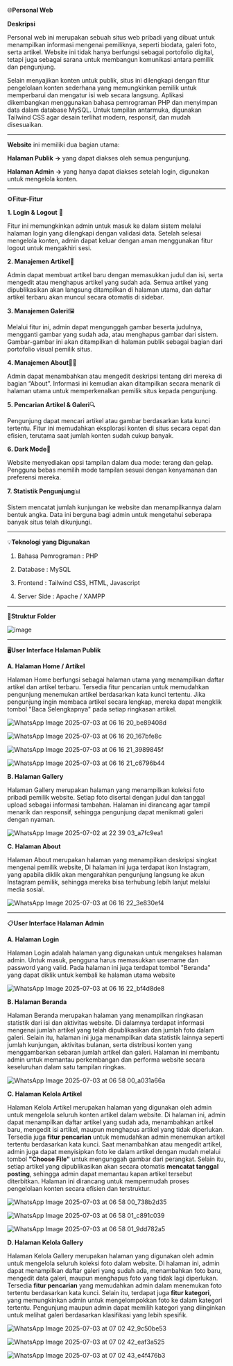 🌐**Personal Web**

**Deskripsi**

Personal web ini merupakan sebuah situs web pribadi yang dibuat untuk menampilkan informasi mengenai pemiliknya, seperti biodata, galeri foto, serta artikel. Website ini tidak hanya berfungsi sebagai portofolio digital, tetapi juga sebagai sarana untuk membangun komunikasi antara pemilik dan pengunjung.

Selain menyajikan konten untuk publik, situs ini dilengkapi dengan fitur pengelolaan konten sederhana yang memungkinkan pemilik untuk memperbarui dan mengatur isi web secara langsung. Aplikasi dikembangkan menggunakan bahasa pemrograman PHP dan menyimpan data dalam database MySQL. Untuk tampilan antarmuka, digunakan Tailwind CSS agar desain terlihat modern, responsif, dan mudah disesuaikan.
_____________________________________________________________________________________________________________________________

**Website** ini memiliki dua bagian utama:

**Halaman Publik** **->** yang dapat diakses oleh semua pengunjung.

**Halaman Admin**  **->** yang hanya dapat diakses setelah login, digunakan untuk mengelola konten.
_____________________________________________________________________________________________________________________________
⚙️**Fitur-Fitur**

**1. Login & Logout** 🔐

Fitur ini memungkinkan admin untuk masuk ke dalam sistem melalui halaman login yang dilengkapi dengan validasi data.         Setelah selesai mengelola konten, admin dapat keluar dengan aman menggunakan fitur logout untuk mengakhiri sesi.

**2. Manajemen Artikel**📰

Admin dapat membuat artikel baru dengan memasukkan judul dan isi, serta mengedit atau menghapus artikel yang sudah ada.      Semua artikel yang dipublikasikan akan langsung ditampilkan di halaman utama, dan daftar artikel terbaru akan muncul         secara otomatis di sidebar.

**3. Manajemen Galeri**🖼️

Melalui fitur ini, admin dapat mengunggah gambar beserta judulnya, mengganti gambar yang sudah ada, atau menghapus           gambar    dari sistem. Gambar-gambar ini akan ditampilkan di halaman publik sebagai bagian dari portofolio visual            pemilik situs.

**4. Manajemen About**🧑‍💻

Admin dapat menambahkan atau mengedit deskripsi tentang diri mereka di bagian “About”. Informasi ini kemudian akan           ditampilkan secara menarik di halaman utama untuk memperkenalkan pemilik situs kepada pengunjung.

**5. Pencarian Artikel & Galeri**🔍

Pengunjung dapat mencari artikel atau gambar berdasarkan kata kunci tertentu. Fitur ini memudahkan eksplorasi konten di      situs secara cepat dan efisien, terutama saat jumlah konten sudah cukup banyak.

**6. Dark Mode**🌙

Website menyediakan opsi tampilan dalam dua mode: terang dan gelap. Pengguna bebas memilih mode tampilan sesuai dengan       kenyamanan dan preferensi mereka.

**7. Statistik Pengunjung**📊

Sistem mencatat jumlah kunjungan ke website dan menampilkannya dalam bentuk angka. Data ini berguna bagi admin untuk         mengetahui seberapa banyak situs telah dikunjungi.
_____________________________________________________________________________________________________________________________

💡**Teknologi yang Digunakan**

1. Bahasa Pemrograman : PHP

2. Database : MySQL

3. Frontend : Tailwind CSS, HTML, Javascript

4. Server Side : Apache / XAMPP
_____________________________________________________________________________________________________________________________

📁**Struktur Folder**

![image](https://github.com/user-attachments/assets/fa62be6b-c34c-4d7e-a5f2-d78395e33f72)

_____________________________________________________________________________________________________________________________



🖥️**User Interface Halaman Publik**

**A. Halaman Home / Artikel**

Halaman Home berfungsi sebagai halaman utama yang menampilkan daftar artikel dan artikel terbaru. Tersedia fitur pencarian untuk memudahkan pengunjung menemukan artikel berdasarkan kata kunci tertentu. Jika pengunjung ingin membaca artikel secara lengkap, mereka dapat mengklik tombol "Baca Selengkapnya" pada setiap ringkasan artikel.

![WhatsApp Image 2025-07-03 at 06 16 20_be89408d](https://github.com/user-attachments/assets/d8a938c1-1e82-4b89-a1e7-054f1e310e44)

![WhatsApp Image 2025-07-03 at 06 16 20_167bfe8c](https://github.com/user-attachments/assets/d35c7a49-748e-45b4-b290-356cf08821f3)

![WhatsApp Image 2025-07-03 at 06 16 21_3989845f](https://github.com/user-attachments/assets/7c92bd99-85b2-4361-b17f-8c88dcaee0a1)

![WhatsApp Image 2025-07-03 at 06 16 21_c6796b44](https://github.com/user-attachments/assets/1b7635b7-f5fb-479c-84b1-e3437a8c4097)


**B. Halaman Gallery**

Halaman Gallery merupakan halaman yang menampilkan koleksi foto pribadi pemilik website. Setiap foto disertai dengan judul dan tanggal upload sebagai informasi tambahan. Halaman ini dirancang agar tampil menarik dan responsif, sehingga pengunjung dapat menikmati galeri dengan nyaman.

![WhatsApp Image 2025-07-02 at 22 39 03_a7fc9ea1](https://github.com/user-attachments/assets/6d1c2cd7-1b8d-4a54-82f8-8a4d30b2ca5c)

**C. Halaman About**

Halaman About merupakan halaman yang menampilkan deskripsi singkat mengenai pemilik website, Di halaman ini juga terdapat ikon Instagram, yang apabila diklik akan mengarahkan pengunjung langsung ke akun Instagram pemilik, sehingga mereka bisa terhubung lebih lanjut melalui media sosial.

![WhatsApp Image 2025-07-03 at 06 16 22_3e830ef4](https://github.com/user-attachments/assets/acb75a51-32dc-45da-bb90-a887f8647b17)

_________________________________________________________________________________________________________________________



📋**User Interface Halaman Admin**

**A. Halaman Login**

Halaman Login adalah halaman yang digunakan untuk mengakses halaman admin. Untuk masuk, pengguna harus memasukkan username dan password yang valid. Pada halaman ini juga terdapat tombol "Beranda" yang dapat diklik untuk kembali ke halaman utama website

![WhatsApp Image 2025-07-03 at 06 16 22_bf4d8de8](https://github.com/user-attachments/assets/7ccc7eb9-cbe9-4135-a718-34e191b81211)

**B. Halaman Beranda**

Halaman Beranda merupakan halaman yang menampilkan ringkasan statistik dari isi dan aktivitas website. Di dalamnya terdapat informasi mengenai jumlah artikel yang telah dipublikasikan dan jumlah foto dalam galeri.
Selain itu, halaman ini juga menampilkan data statistik lainnya seperti jumlah kunjungan, aktivitas bulanan, serta distribusi konten yang menggambarkan sebaran jumlah artikel dan galeri. Halaman ini membantu admin untuk memantau perkembangan dan performa website secara keseluruhan dalam satu tampilan ringkas.

![WhatsApp Image 2025-07-03 at 06 58 00_a031a66a](https://github.com/user-attachments/assets/177283c1-a83e-4929-9d88-14f58e787ba2)

**C. Halaman Kelola Artikel**

Halaman Kelola Artikel merupakan halaman yang digunakan oleh admin untuk mengelola seluruh konten artikel dalam website. Di halaman ini, admin dapat menampilkan daftar artikel yang sudah ada, menambahkan artikel baru, mengedit isi artikel, maupun menghapus artikel yang tidak diperlukan.
Tersedia juga **fitur pencarian** untuk memudahkan admin menemukan artikel tertentu berdasarkan kata kunci. Saat menambahkan atau mengedit artikel, admin juga dapat menyisipkan foto ke dalam artikel dengan mudah melalui tombol **"Choose File"** untuk mengunggah gambar dari perangkat.
Selain itu, setiap artikel yang dipublikasikan akan secara otomatis **mencatat tanggal posting**, sehingga admin dapat memantau kapan artikel tersebut diterbitkan. Halaman ini dirancang untuk mempermudah proses pengelolaan konten secara efisien dan terstruktur.

![WhatsApp Image 2025-07-03 at 06 58 00_738b2d35](https://github.com/user-attachments/assets/eeeef5b4-4e36-424a-9dbd-3cfe50e2d2e3)

![WhatsApp Image 2025-07-03 at 06 58 01_c891c039](https://github.com/user-attachments/assets/3039b400-8742-45de-9e2e-e4798bc78bc2)

![WhatsApp Image 2025-07-03 at 06 58 01_9dd782a5](https://github.com/user-attachments/assets/298d6e23-343c-4974-9b40-fdb58260f61d)


**D. Halaman Kelola Gallery**

Halaman Kelola Gallery merupakan halaman yang digunakan oleh admin untuk mengelola seluruh koleksi foto dalam website. Di halaman ini, admin dapat menampilkan daftar galeri yang sudah ada, menambahkan foto baru, mengedit data galeri, maupun menghapus foto yang tidak lagi diperlukan.
Tersedia **fitur pencarian** yang memudahkan admin dalam menemukan foto tertentu berdasarkan kata kunci. Selain itu, terdapat juga **fitur kategori**, yang memungkinkan admin untuk mengelompokkan foto ke dalam kategori tertentu. Pengunjung maupun admin dapat memilih kategori yang diinginkan untuk melihat galeri berdasarkan klasifikasi yang lebih spesifik.


![WhatsApp Image 2025-07-03 at 07 02 42_9c50be53](https://github.com/user-attachments/assets/4e634016-1b7b-45f1-bdd6-80404a2b9537)

![WhatsApp Image 2025-07-03 at 07 02 42_eaf3a525](https://github.com/user-attachments/assets/44afac99-54be-47e7-895a-b435e847248a)

![WhatsApp Image 2025-07-03 at 07 02 43_e4f476b3](https://github.com/user-attachments/assets/c7d9a2ac-fbb2-4900-be02-6d8cfeb58987)





















